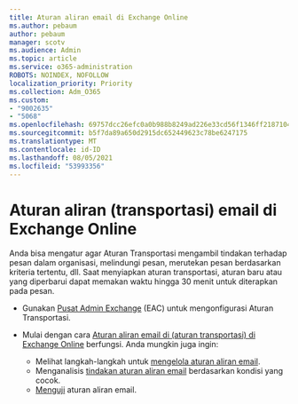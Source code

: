 ```yaml
---
title: Aturan aliran email di Exchange Online
ms.author: pebaum
author: pebaum
manager: scotv
ms.audience: Admin
ms.topic: article
ms.service: o365-administration
ROBOTS: NOINDEX, NOFOLLOW
localization_priority: Priority
ms.collection: Adm_O365
ms.custom:
- "9002635"
- "5068"
ms.openlocfilehash: 69757dcc26efc0a0b988b8249ad226e33cd56f1346ff21871042ecbaee24550a
ms.sourcegitcommit: b5f7da89a650d2915dc652449623c78be6247175
ms.translationtype: MT
ms.contentlocale: id-ID
ms.lasthandoff: 08/05/2021
ms.locfileid: "53993356"
---
```

# <a name="mail-flow-transport-rules-in-exchange-online"></a>Aturan aliran (transportasi) email di Exchange Online

Anda bisa mengatur agar Aturan Transportasi mengambil tindakan terhadap pesan dalam organisasi, melindungi pesan, merutekan pesan berdasarkan kriteria tertentu, dll. Saat menyiapkan aturan transportasi, aturan baru atau yang diperbarui dapat memakan waktu hingga 30 menit untuk diterapkan pada pesan. 

- Gunakan [Pusat Admin Exchange](https://go.microsoft.com/fwlink/p/?linkid=834822) (EAC) untuk mengonfigurasi Aturan Transportasi.

- Mulai dengan cara [Aturan aliran email di (aturan transportasi) di Exchange Online](https://docs.microsoft.com/exchange/security-and-compliance/mail-flow-rules/mail-flow-rules) berfungsi. Anda mungkin juga ingin:

    - Melihat langkah-langkah untuk [mengelola aturan aliran email](https://docs.microsoft.com/exchange/security-and-compliance/mail-flow-rules/manage-mail-flow-rules).
    - Menganalisis [tindakan aturan aliran email](https://docs.microsoft.com/exchange/security-and-compliance/mail-flow-rules/mail-flow-rule-actions) berdasarkan kondisi yang cocok.
    - [Menguji](https://docs.microsoft.com/exchange/security-and-compliance/mail-flow-rules/test-mail-flow-rules) aturan aliran email.
